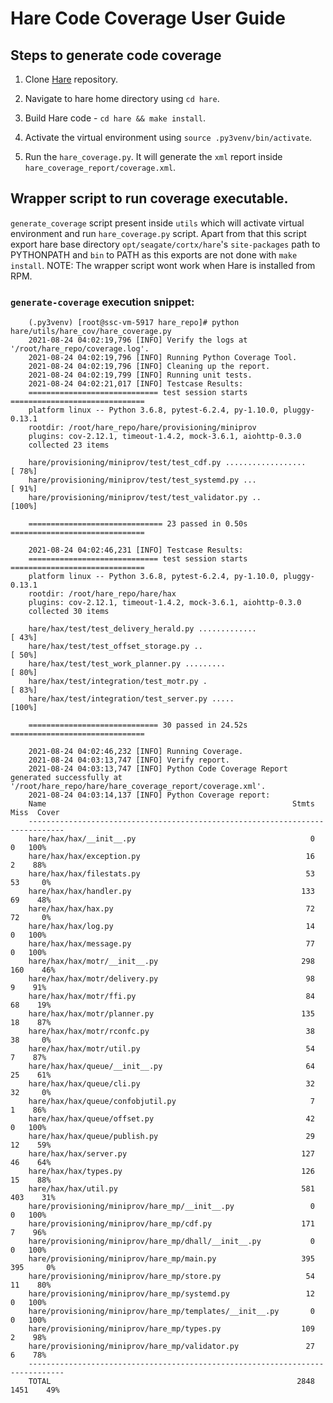 # Hare Code Coverage User Guide

## Steps to generate code coverage

1.  Clone [Hare](https://github.com/Seagate/cortx-hare) repository.

2.  Navigate to hare home directory using `cd hare`.

3.  Build Hare code - `cd hare && make install`.

4.  Activate the virtual environment using `source .py3venv/bin/activate`.

5.  Run the `hare_coverage.py`. It will generate the `xml` report inside 
    `hare_coverage_report/coverage.xml`.

<!------------------------------------------------------------------->
## Wrapper script to run coverage executable. 
`generate_coverage` script present inside `utils` which will activate virtual environment
and run `hare_coverage.py` script. Apart from that this script export hare base directory
`opt/seagate/cortx/hare`'s `site-packages` path to PYTHONPATH and `bin` to PATH as this
exports are not done with `make install`.
NOTE: The wrapper script wont work when Hare is installed from RPM.
### `generate-coverage` execution snippet:
```
    (.py3venv) [root@ssc-vm-5917 hare_repo]# python hare/utils/hare_cov/hare_coverage.py
    2021-08-24 04:02:19,796 [INFO] Verify the logs at '/root/hare_repo/coverage.log'.
    2021-08-24 04:02:19,796 [INFO] Running Python Coverage Tool.
    2021-08-24 04:02:19,796 [INFO] Cleaning up the report.
    2021-08-24 04:02:19,799 [INFO] Running unit tests.
    2021-08-24 04:02:21,017 [INFO] Testcase Results:
    ============================= test session starts ==============================
    platform linux -- Python 3.6.8, pytest-6.2.4, py-1.10.0, pluggy-0.13.1
    rootdir: /root/hare_repo/hare/provisioning/miniprov
    plugins: cov-2.12.1, timeout-1.4.2, mock-3.6.1, aiohttp-0.3.0
    collected 23 items
    
    hare/provisioning/miniprov/test/test_cdf.py ..................           [ 78%]
    hare/provisioning/miniprov/test/test_systemd.py ...                      [ 91%]
    hare/provisioning/miniprov/test/test_validator.py ..                     [100%]
    
    ============================== 23 passed in 0.50s ==============================
    
    2021-08-24 04:02:46,231 [INFO] Testcase Results:
    ============================= test session starts ==============================
    platform linux -- Python 3.6.8, pytest-6.2.4, py-1.10.0, pluggy-0.13.1
    rootdir: /root/hare_repo/hare/hax
    plugins: cov-2.12.1, timeout-1.4.2, mock-3.6.1, aiohttp-0.3.0
    collected 30 items
    
    hare/hax/test/test_delivery_herald.py .............                      [ 43%]
    hare/hax/test/test_offset_storage.py ..                                  [ 50%]
    hare/hax/test/test_work_planner.py .........                             [ 80%]
    hare/hax/test/integration/test_motr.py .                                 [ 83%]
    hare/hax/test/integration/test_server.py .....                           [100%]
    
    ============================= 30 passed in 24.52s ==============================
    
    2021-08-24 04:02:46,232 [INFO] Running Coverage.
    2021-08-24 04:03:13,747 [INFO] Verify report.
    2021-08-24 04:03:13,747 [INFO] Python Code Coverage Report generated successfully at '/root/hare_repo/hare/hare_coverage_report/coverage.xml'.
    2021-08-24 04:03:14,137 [INFO] Python Coverage report:
    Name                                                       Stmts   Miss  Cover
    ------------------------------------------------------------------------------
    hare/hax/hax/__init__.py                                       0      0   100%
    hare/hax/hax/exception.py                                     16      2    88%
    hare/hax/hax/filestats.py                                     53     53     0%
    hare/hax/hax/handler.py                                      133     69    48%
    hare/hax/hax/hax.py                                           72     72     0%
    hare/hax/hax/log.py                                           14      0   100%
    hare/hax/hax/message.py                                       77      0   100%
    hare/hax/hax/motr/__init__.py                                298    160    46%
    hare/hax/hax/motr/delivery.py                                 98      9    91%
    hare/hax/hax/motr/ffi.py                                      84     68    19%
    hare/hax/hax/motr/planner.py                                 135     18    87%
    hare/hax/hax/motr/rconfc.py                                   38     38     0%
    hare/hax/hax/motr/util.py                                     54      7    87%
    hare/hax/hax/queue/__init__.py                                64     25    61%
    hare/hax/hax/queue/cli.py                                     32     32     0%
    hare/hax/hax/queue/confobjutil.py                              7      1    86%
    hare/hax/hax/queue/offset.py                                  42      0   100%
    hare/hax/hax/queue/publish.py                                 29     12    59%
    hare/hax/hax/server.py                                       127     46    64%
    hare/hax/hax/types.py                                        126     15    88%
    hare/hax/hax/util.py                                         581    403    31%
    hare/provisioning/miniprov/hare_mp/__init__.py                 0      0   100%
    hare/provisioning/miniprov/hare_mp/cdf.py                    171      7    96%
    hare/provisioning/miniprov/hare_mp/dhall/__init__.py           0      0   100%
    hare/provisioning/miniprov/hare_mp/main.py                   395    395     0%
    hare/provisioning/miniprov/hare_mp/store.py                   54     11    80%
    hare/provisioning/miniprov/hare_mp/systemd.py                 12      0   100%
    hare/provisioning/miniprov/hare_mp/templates/__init__.py       0      0   100%
    hare/provisioning/miniprov/hare_mp/types.py                  109      2    98%
    hare/provisioning/miniprov/hare_mp/validator.py               27      6    78%
    ------------------------------------------------------------------------------
    TOTAL                                                       2848   1451    49%
```
